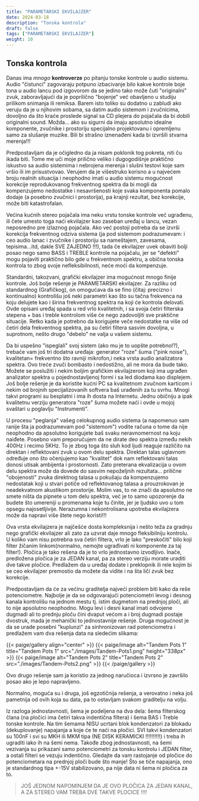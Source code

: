 ```yaml
---
title: "PARAMETARSKI EKVILAJZER"
date: 2024-03-18
description: "Tonska kontrola"
draft: false
tags: ["PARAMETARSKI EKVILAJZER"]
weight: 10
---
```

## Tonska kontrola

Danas ima *mnogo* **kontroverze** po pitanju tonske kontrole u audio sistemu. Audio "čistunci" zagovaraju potpuno izbacivanje bilo kakve kontrole boje tona u audio lancu pod izgovorom da se jedino tako može čuti "originalni" zvuk, zaboravljajući da je poprilično "bojenje" već obavljeno u studiju prilikom snimanja ili remiksa. Barem isto toliko su dodatno u zabludi ako veruju da je u njihovim sobama, sa datim audio sistemom i zvučnicima, dovoljno da što kraće proslede signal sa CD plejera do pojačala da bi dobili originalni sound. Možda... ako su sigurni da imaju apsolutno idealne komponente, zvučnike i prostoriju specijalno projektovanu i opremljenu samo za slušanje muzike. Bili bi strašno iznenađeni kada bi izvršili stvarna merenja!!!

Predpostavljam da je očigledno da ja nisam poklonik tog pokreta, niti ču ikada biti. Tome me uči moje prilično veliko i dugogodišnje praktično iskustvo sa audio sistemima i nebrojena merenja i slušni testovi koje sam vršio ili im prisustvovao. Verujem da je višestruko korisno a u najvećem broju realnih situacija i neophodno imati u audio sistemu mogućnost korekcije reprodukovanog frekventnog spektra da bi mogli da kompenzujemo nedostatke i nesavršenosti koje svaka komponenta pomalo dodaje (a posebno zvučnici i prostorija), pa krajnji rezultat, bez korekcije, može biti katastrofalan.

Većina kućnih stereo pojačala ima neku vrstu tonske kontrole već ugrađenu, ili čete umesto toga naći ekvilajzer kao zaseban uređaj u lancu, vezan neposredno pre izlaznog pojačala. Ako već postoji potreba da se izvrši korekcija frekventnog odziva sistema (ja pod sistemom podrazumevam: i ceo audio lanac i zvučnike i prostoriju sa nameštajem, zavesama, tepisima...itd, dakle SVE ZAJEDNO !!!), tada če ekvilajzer uvek obaviti bolji posao nego samo BASS i TREBLE kontrole na pojačalu, jer se "defekti" mogu pojaviti praktično bilo gde u frekventnom spektru, a obična tonska kontrola to zbog svoje nefleksibilnosti, neće moći da kompenzuje.

Standardni, takozvani, grafički ekvilajzer ima mogućnost mnogo finije kontrole. Još bolje rešenje je PARAMETARSKI ekvilajzer. Za razliku od standardnog (Grafičkog), on omogućava da se fino (čitaj: precizno i kontinualno) kontrolišu još neki parametri kao što su tačna frekvenca na koju delujete kao i širina frekventnog spektra na koji će kontrola delovati. Ovde opisani uređaj spada u red vrlo kvalitetnih, i sa svoja četiri filterska stepena + bas i treble kontrolom više će nego zadovoljiti sve praktične situacije. Retko kada je potrebno da korigujete veče nedostatke na više od četiri dela frekventnog spektra, pa su četiri filtera sasvim dovoljna, u suprotnom, nešto drugo "debelo" ne valja u vašem sistemu.

Da bi uspešno "ispeglali" svoj sistem (ako mu je to uopšte potrebno!?), trebaće vam još tri dodatna uređaja: generator "roze" šuma ("pink noise"), kvalitetan= frekventno što ravniji mikrofon,i neka vrsta audio analizatora spektra. Ovo treće zvuči bombasto i nedostižno, ali ne mora da bude tako. Možete se poslužiti i nekim boljim grafičkim ekvilajzerom koji ima ugrađen analizator spektra u pojednostavljenoj formi i sa led diodama kao displejem. Još bolje rešenje je da koristite kućni PC sa kvalitetnom zvučnom karticom i nekim od brojnih specijalizovanih softvera baš urađenih za tu svrhu. Mnogi takvi programi su besplatni i ima ih dosta na Internetu. Jednu običniju a ipak kvalitetnu verziju generatora "roze" šuma možete naći i ovde u mojoj svaštari u poglavlju "Instrumenti".

U procesu "peglanja" vašeg celokupnog audio sistema (a napomenuo sam ranije šta ja podrazumevam pod "sistemom") vodite računa o tome da nije neophodno da apsolutno korigujete baš svaku neravnomernost na koju naiđete. Posebno vam preporučujem da ne dirate deo spektra između nekih 400Hz i recimo 5KHz. To je zbog toga što sluh kod ljudi reaguje različito na direktan i reflektovani zvuk u ovom delu spektra. Direktan talas uglavnom određuje ono što očenjujemo kao "kvalitet" dok nam reflektovani talas donosi utisak ambijenta i prostornosti. Zato preterana ekvalizacija u ovom delu spektra može da dovede do sasvim nepoželjnih rezultata... prilične "obojenosti" zvuka direktnog talasa u pokušaju da kompenzujemo nedostatak koji u stvari potiče od reflektovanog talasa a prouzrokovan je neadekvatnom akustikom prostorije. Molim vas, to ne znači da apsolutno ne smete ništa da pipnete u tom delu spektra, već je to samo upozorenje da budete što umereniji u promenama koje tu činite, jer je ljudsko uvo u tom opsegu najosetljivije. Nerazumna i nekontrolisana upotreba ekvilajzera može da napravi više štete nego koristi!!!

Ova vrsta ekvilajzera je najčešće dosta kompleksnija i nešto teža za gradnju nego grafički ekvilajzer ali zato za uzvrat daje mnogo fleksibilniju kontrolu. U koliko vam nisu potrebna sva četiri filtera, vrlo je lako "preskočiti" bilo koji filter žičanim linkom(normalno, nemojte ugrađivati ni komponente za taj filter!). Pločica je tako rešena da je to vrlo jednostavno izvodljivo. Inače, predložena pločica je za JEDAN kanal, pa za stereo verziju morate uraditi dve takve pločice. Predlažem da u uređaj dodate i preklopnik ili rele kojim bi se ceo ekvilajzer premostio da možete da vidite i na šta liči zvuk bez korekcije.

Predpostavljam da će za većinu graditelja najveći problem biti kako da reše potenciometre. Najbolje je da se odgovarajući potenciometri levog i desnog kanala kontrolišu na jednom mestu tj. istim dugmetom na prednjoj ploči, ali to nije apsolutno neophodno. Mogu levi i desni kanal imati odvojene dugmadi ali to prednju ploču čini dvaput većom a i broj dugmadi postaje dvostruk, mada je mehanički to jednostavnije rešenje. Druga mogućnost je da se urade posebni "kuplunzi" za sinhronizovan rad potenciometra i predlažem vam dva rešenja data na sledećim slikama:

{{< paige/gallery align="center" >}}
{{< paige/image alt="Tandem Pots 1" title="Tandem Pots 1" src="./images/Tandem-Pots1.png" height="338px" >}}
{{< paige/image alt="Tandem Pots 2" title="Tandem Pots 2" src="./images/Tandem-Pots2.png" >}}
{{< /paige/gallery >}}

Ovo drugo rešenje sam ja koristio za jednog naručioca i izvrsno je završilo posao ako je lepo napravljeno.

Normalno, moguća su i druga, još egzotičnija rešenja, a verovatno i neka još pametnija od ovih koja su data, pa to ostavljam svakom graditelju na volju.

Iz razloga jednostavnosti, šema je podeljena na dva dela: šema filterskog člana (na pločici ima četiri takva indentična filtera) i šema BAS i Treble tonske kontrole. Na tim šemama NISU ucrtani blok kondenzatori za blokadu (dekuplovanje) napajanja a koje će te naći na pločici. SVI takvi kondenzatori su 100nF i svi su MKH ili MKM tipa (NE DISK KERAMICKI !!!!!!!!!!) i treba ih ugraditi iako ih na šemi nema. Takođe zbog jednostavnosti, na šemi vezivanja su prikazani samo potenciometri za tonsku kontrolu i JEDAN filter, a ostali filteri se vezuju indentično. Gledajte da vam rastojanje od pločice do potenciometara na prednjoj ploči bude što manje! Što se tiče napajanja, ono je standardnog tipa +-15V stabilizovano, pa nije data ni šema ni pločica za to.

> JOŠ JEDNOM NAPOMINJEM DA JE OVO PLOČICA ZA JEDAN KANAL, A ZA STEREO VAM TREBA DVE TAKVE PLOCICE !!!!

